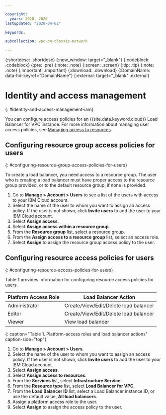 ```yaml
---

copyright:
  years: 2018, 2020
lastupdated: "2020-04-02"

keywords:

subcollection: vpc-on-classic-network

---
```


{:shortdesc: .shortdesc}
{:new_window: target="_blank"}
{:codeblock: .codeblock}
{:pre: .pre}
{:note: .note}
{:screen: .screen}
{:tip: .tip}
{:note: .note}
{:important: .important}
{:download: .download}
{:DomainName: data-hd-keyref="DomainName"}
{:external: target="_blank" .external}


# Identity and access management
{: #identity-and-access-management-iam}

You can configure access policies for an {{site.data.keyword.cloud}} Load Balancer for VPC instance. For more information about managing user access policies, see [Managing access to resources](/docs/account?topic=account-assign-access-resources#resourceaccess).

## Configuring resource group access policies for users
{: #configuring-resource-group-access-policies-for-users}

To create a load balancer, you need access to a resource group. The user who is creating a load balancer must have proper access to the resource group provided, or to the default resource group, if none is provided.

1. Go to **Manage > Account > Users** to see a list of the users with access to your IBM Cloud account.
2. Select the name of the user to whom you want to assign an access policy. If the user is not shown, click **Invite users** to add the user to your IBM Cloud account.
3. Select **Assign access**.
4. Select **Assign access within a resource group**.
5. From the **Resource group** list, select a resource group.
6. From the **Assign access to a resource group** list, select an access role.
7. Select **Assign** to assign the resource group access policy to the user.

## Configuring resource access policies for users
{: #configuring-resource-access-policies-for-users}

Table 1 provides information for configuring resource access policies for users.

| Platform Access Role | Load Balancer Action |
|-------------|-----|
| Administrator | Create/View/Edit/Delete load balancer |
| Editor | Create/View/Edit/Delete load balancer |
| Viewer | View load balancer |
{: caption="Table 1. Platform-access roles and load balancer actions" caption-side="top"}

1. Go to **Manage > Account > Users**.
2. Select the name of the user to whom you want to assign an access policy. If the user is not shown, click **Invite users** to add the user to your IBM Cloud account.
3. Select **Assign access**.
4. Select **Assign access to resources**.
5. From the **Services** list, select **Infrastructure Service**.
6. From the **Resource type** list, select **Load Balancer for VPC**.
7. From the **Load Balancer ID** list, select a Load Balancer instance ID, or use the default value, **All load balancers**.
8. Assign a platform access role to the user.
9. Select **Assign** to assign the access policy to the user.
